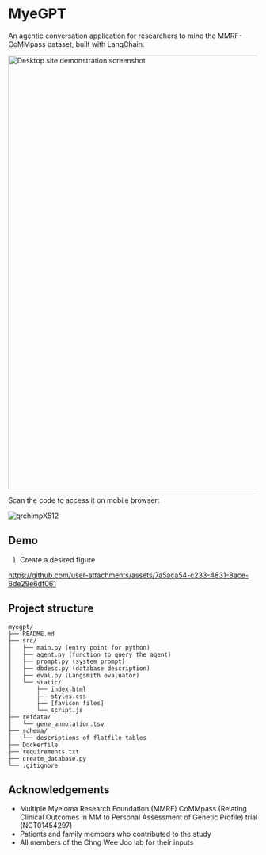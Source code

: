 # MyeGPT

An agentic conversation application for researchers to mine the MMRF-CoMMpass dataset, built with LangChain.

<img width="875" alt="Desktop site demonstration screenshot" src="https://github.com/user-attachments/assets/92959775-72aa-4aca-a0a2-3ab5051424db" />

Scan the code to access it on mobile browser:

![qrchimpX512](https://github.com/user-attachments/assets/f45a344b-4813-4c57-9664-2e0e8bbb86fe)

## Demo

1. Create a desired figure

https://github.com/user-attachments/assets/7a5aca54-c233-4831-8ace-6de29e6df061



## Project structure

```
myegpt/
├── README.md
├── src/
│   ├── main.py (entry point for python)
│   ├── agent.py (function to query the agent)
│   ├── prompt.py (system prompt)
│   ├── dbdesc.py (database description)
│   ├── eval.py (Langsmith evaluator)
│   └── static/
│       ├── index.html
│       ├── styles.css
│       ├── [favicon files]
│       └── script.js
├── refdata/
│   └── gene_annotation.tsv
├── schema/
│   └── descriptions of flatfile tables
├── Dockerfile
├── requirements.txt
├── create_database.py
└── .gitignore
```

## Acknowledgements
- Multiple Myeloma Research Foundation (MMRF) CoMMpass (Relating Clinical Outcomes in MM to Personal Assessment of Genetic Profile) trial (NCT01454297)
- Patients and family members who contributed to the study
- All members of the Chng Wee Joo lab for their inputs
